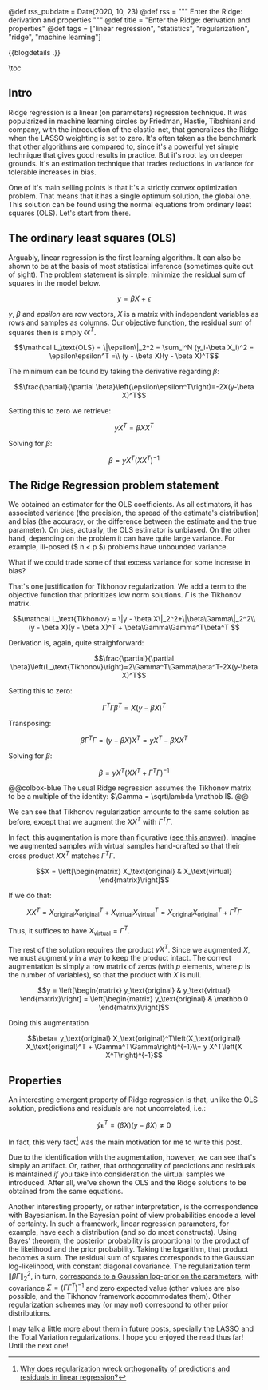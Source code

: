 @def rss_pubdate = Date(2020, 10, 23)
@def rss = """ Enter the Ridge: derivation and properties """
@def title = "Enter the Ridge: derivation and properties"
@def tags = ["linear regression", "statistics", "regularization", "ridge", "machine learning"]

{{blogdetails .}}

\toc

## Intro

Ridge regression is a linear (on parameters) regression technique.
It was popularized in machine learning circles by Friedman, Hastie, Tibshirani and company, with the introduction of the elastic-net, that generalizes the Ridge when the LASSO weighting is set to zero.
It's often taken as the benchmark that other algorithms are compared to, since it's a powerful yet simple technique that gives good results in practice.
But it's root lay on deeper grounds.
It's an estimation technique that trades reductions in variance for tolerable increases in bias.

One of it's main selling points is that it's a strictly convex optimization problem.
That means that it has a single optimum solution, the global one.
This solution can be found using the normal equations from ordinary least squares (OLS).
Let's start from there.

## The ordinary least squares (OLS)

Arguably, linear regression is the first learning algorithm.
It can also be shown to be at the basis of most statistical inference (sometimes quite out of sight).
The problem statement is simple: minimize the residual sum of squares in the model below.

$$y = \beta X + \epsilon$$

$y$, $\beta$ and $epsilon$ are row vectors, $X$ is a matrix with independent variables as rows and samples as columns.
Our objective function, the residual sum of squares then is simply $\epsilon\epsilon^T$.

$$\mathcal L_\text{OLS} = \|\epsilon\|_2^2 = \sum_i^N (y_i-\beta X_i)^2 = \epsilon\epsilon^T =\\ (y - \beta X)(y - \beta X)^T$$

The minimum can be found by taking the derivative regarding $\beta$:

$$\frac{\partial}{\partial \beta}\left(\epsilon\epsilon^T\right)=-2X(y-\beta X)^T$$

Setting this to zero we retrieve:

$$yX^T=\beta XX^T$$

Solving for $\beta$:

$$\beta = yX^T(XX^T)^{-1}$$

## The Ridge Regression problem statement

We obtained an estimator for the OLS coefficients.
As all estimators, it has associated variance (the precision, the spread of the estimate's distribution) and bias (the accuracy, or the difference between the estimate and the true parameter).
On bias, actually, the OLS estimator is unbiased.
On the other hand, depending on the problem it can have quite large variance.
For example, ill-posed ($ n < p $) problems  have unbounded variance.

What if we could trade some of that excess variance for some increase in bias?

That's one justification for Tikhonov regularization.
We add a term to the objective function that prioritizes low norm solutions.
$\Gamma$ is the Tikhonov matrix.

$$\mathcal L_\text{Tikhonov} = \|y - \beta X\|_2^2+\|\beta\Gamma\|_2^2\\
(y - \beta X)(y - \beta X)^T + \beta\Gamma\Gamma^T\beta^T
$$

Derivation is, again, quite straighforward:

$$\frac{\partial}{\partial \beta}\left(L_\text{Tikhonov}\right)=2\Gamma^T\Gamma\beta^T-2X(y-\beta X)^T$$

Setting this to zero:

$$\Gamma^T\Gamma\beta^T=X(y-\beta X)^T$$

Transposing:

$$\beta\Gamma^T\Gamma=(y-\beta X)X^T= y X^T - \beta X X^T$$

Solving for $\beta$:

$$\beta= y X^T\left(X X^T + \Gamma^T\Gamma\right)^{-1}$$

@@colbox-blue
The usual Ridge regression assumes the Tikhonov matrix to be a multiple of the identity: $\Gamma = \sqrt\lambda \mathbb I$.
@@

We can see that Tikhonov regularization amounts to the same solution as before, except that we augment the $X X^T$ with $\Gamma^T\Gamma$.

In fact, this augmentation is more than figurative ([see this answer][CVaug]).
Imagine we augmented samples with virtual samples hand-crafted so that their cross product $XX^T$ matches $\Gamma^T\Gamma$.

$$X = \left[\begin{matrix} X_\text{original} & X_\text{virtual} \end{matrix}\right]$$

If we do that:

$$X X^T =  X_\text{original} X_\text{original}^T + X_\text{virtual} X_\text{virtual}^T = X_\text{original} X_\text{original}^T + \Gamma^T\Gamma$$

Thus, it suffices to have $X_\text{virtual} = \Gamma ^T$.

The rest of the solution requires the product $yX^T$.
Since we augmented $X$, we must augment $y$ in a way to keep the product intact.
The correct augmentation is simply a row matrix of zeros (with $p$ elements, where $p$ is the number of variables), so that the product with $X$ is null.

$$y = \left[\begin{matrix} y_\text{original} & y_\text{virtual} \end{matrix}\right] =
\left[\begin{matrix} y_\text{original} & \mathbb 0 \end{matrix}\right]$$

Doing this augmentation

$$\beta=
y_\text{original} X_\text{original}^T\left(X_\text{original} X_\text{original}^T + \Gamma^T\Gamma\right)^{-1}\\=
y X^T\left(X X^T\right)^{-1}$$

## Properties

An interesting emergent property of Ridge regression is that, unlike the OLS solution, predictions and residuals are not uncorrelated, i.e.:

$$\hat y \epsilon^T = \left(\beta X \right) \left(y - \beta X \right) \neq 0$$

In fact, this very fact[^CVquestion] was the main motivation for me to write this post.


Due to the identification with the augmentation, however, we can see that's simply an artifact.
Or, rather, that orthogonality of predictions and residuals is maintained *if* you take into consideration the virtual samples we introduced.
After all, we've shown the OLS and the Ridge solutions to be obtained from the same equations.

Another interesting property, or rather interpretation, is the correspondence with Bayesianism.
In the Bayesian point of view probabilities encode a level of certainty.
In such a framework, linear regression parameters, for example, have each a distribution (and so do most constructs).
Using Bayes' theorem, the posterior probability is proportional to the product of the likelihood and the prior probability.
Taking the logarithm, that product becomes a sum.
The residual sum of squares corresponds to the Gaussian log-likelihood, with constant diagonal covariance.
The regularization term $\|\beta\Gamma\|_2^2$, in turn, [corresponds to a Gaussian log-prior on the parameters](https://stats.stackexchange.com/a/163450/60613), with covariance $\Sigma=\left(\Gamma\Gamma^T\right)^{-1}$ and zero expected value (other values are also possible, and the Tikhonov framework accommodates them).
Other regularization schemes may (or may not) correspond to other prior distributions.

I may talk a little more about them in future posts, specially the LASSO and the Total Variation regularizations.
I hope you enjoyed the read thus far!
Until the next one!


[CVaug]: https://stats.stackexchange.com/questions/69205/how-to-derive-the-ridge-regression-solution/164546#164546
[^CVquestion]: [Why does regularization wreck orthogonality of predictions and residuals in linear regression?](https://stats.stackexchange.com/questions/494274/why-does-regularization-wreck-orthogonality-of-predictions-and-residuals-in-line/494329#494329)